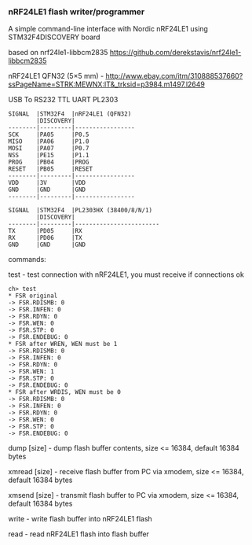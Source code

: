 ### nRF24LE1 flash writer/programmer

A simple command-line interface with Nordic nRF24LE1 using STM32F4DISCOVERY board 

based on nrf24le1-libbcm2835 https://github.com/derekstavis/nrf24le1-libbcm2835

nRF24LE1 QFN32 (5×5 mm) - http://www.ebay.com/itm/310888537660?ssPageName=STRK:MEWNX:IT&_trksid=p3984.m1497.l2649

USB To RS232 TTL UART PL2303
```
SIGNAL  |STM32F4  |nRF24LE1 (QFN32)
        |DISCOVERY|
--------|---------|-----------------
SCK     |PA05     |P0.5   
MISO    |PA06     |P1.0   
MOSI    |PA07     |P0.7   
NSS     |PE15     |P1.1   
PROG    |PB04     |PROG   
RESET   |PB05     |RESET  
--------|---------|-----------------
VDD     |3V       |VDD    
GND     |GND      |GND			
--------|---------|-----------------

SIGNAL  |STM32F4  |PL2303HX (38400/8/N/1)
        |DISCOVERY|
--------|---------|------------------------
TX      |PD05     |RX
RX      |PD06     |TX
GND     |GND      |GND
```

commands:

test	- test connection with nRF24LE1, you must receive if connections ok
```
ch> test
* FSR original
-> FSR.RDISMB: 0
-> FSR.INFEN: 0
-> FSR.RDYN: 0
-> FSR.WEN: 0
-> FSR.STP: 0
-> FSR.ENDEBUG: 0                                                              
* FSR after WREN, WEN must be 1                                                
-> FSR.RDISMB: 0                                                               
-> FSR.INFEN: 0                                                                
-> FSR.RDYN: 0                                                                 
-> FSR.WEN: 1                                                                  
-> FSR.STP: 0                                                                  
-> FSR.ENDEBUG: 0                                                              
* FSR after WRDIS, WEN must be 0                                               
-> FSR.RDISMB: 0                                                               
-> FSR.INFEN: 0                                                                
-> FSR.RDYN: 0                                                                 
-> FSR.WEN: 0                                                                  
-> FSR.STP: 0                                                                  
-> FSR.ENDEBUG: 0                                                              
```
dump [size]	- dump flash buffer contents, size <= 16384, default 16384 bytes

xmread [size] - receive flash buffer from PC via xmodem, size <= 16384, default 16384 bytes

xmsend [size] - transmit flash buffer to PC via xmodem, size <= 16384, default 16384 bytes

write	- write flash buffer into nRF24LE1 flash

read	- read nRF24LE1 flash into flash buffer

